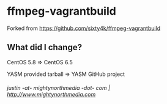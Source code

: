 # ffmpeg-vagrantbuild
Forked from https://github.com/sixty4k/ffmpeg-vagrantbuild

## What did I change?
CentOS 5.8 => CentOS 6.5

YASM provided tarball => YASM GitHub project

###### justin -at- mightynorthmedia -dot- com | http://www.mightynorthmedia.com
